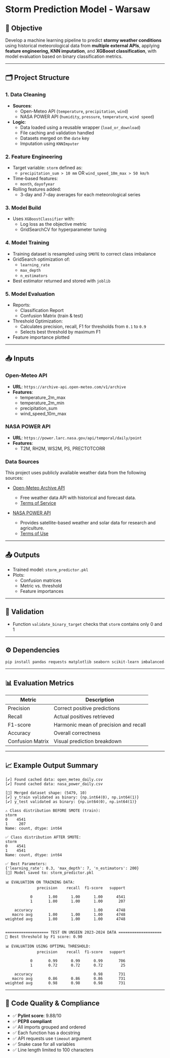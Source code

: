 
# Storm Prediction Model - Warsaw

## 📘 Objective

Develop a machine learning pipeline to predict **stormy weather conditions** using historical meteorological data from **multiple external APIs**, applying **feature engineering, KNN imputation**, and **XGBoost classification**, with model evaluation based on binary classification metrics.

---

## 🗂️ Project Structure

### 1. Data Cleaning
- **Sources**:
  - Open-Meteo API (`temperature`, `precipitation`, `wind`)
  - NASA POWER API (`humidity`, `pressure`, `temperature`, `wind speed`)
- **Logic**:
  - Data loaded using a reusable wrapper (`load_or_download`)
  - File caching and validation handled
  - Datasets merged on the `date` key
  - Imputation using `KNNImputer`

### 2. Feature Engineering
- Target variable: `storm` defined as:
  - `precipitation_sum > 10 mm` OR `wind_speed_10m_max > 50 km/h`
- Time-based features:
  - `month`, `dayofyear`
- Rolling features added:
  - 3-day and 7-day averages for each meteorological series

### 3. Model Build
- Uses `XGBoostClassifier` with:
  - Log loss as the objective metric
  - GridSearchCV for hyperparameter tuning

### 4. Model Training
- Training dataset is resampled using `SMOTE` to correct class imbalance
- GridSearch optimization of:
  - `learning_rate`
  - `max_depth`
  - `n_estimators`
- Best estimator returned and stored with `joblib`

### 5. Model Evaluation
- Reports:
  - Classification Report
  - Confusion Matrix (train & test)
- Threshold Optimization:
  - Calculates precision, recall, F1 for thresholds from `0.1` to `0.9`
  - Selects best threshold by maximum F1
- Feature importance plotted

---

## 📥 Inputs

### Open-Meteo API  
- **URL**: `https://archive-api.open-meteo.com/v1/archive`
- **Features**:
  - temperature_2m_max
  - temperature_2m_min
  - precipitation_sum
  - wind_speed_10m_max

### NASA POWER API  
- **URL**: `https://power.larc.nasa.gov/api/temporal/daily/point`
- **Features**:
  - T2M, RH2M, WS2M, PS, PRECTOTCORR
 
### Data Sources

This project uses publicly available weather data from the following sources:

- [Open-Meteo Archive API](https://open-meteo.com/en/docs#historical-api)  
  - Free weather data API with historical and forecast data.
  - [Terms of Service](https://open-meteo.com/en/terms)

- [NASA POWER API](https://power.larc.nasa.gov/docs/services/api/)  
  - Provides satellite-based weather and solar data for research and agriculture.
  - [Terms of Use](https://power.larc.nasa.gov/docs/services/api/#terms-of-use)


---

## 📤 Outputs

- Trained model: `storm_predictor.pkl`
- Plots:
  - Confusion matrices
  - Metric vs. threshold
  - Feature importances

---

## 🧪 Validation

- Function `validate_binary_target` checks that `storm` contains only 0 and 1

---

## ⚙️ Dependencies

```bash
pip install pandas requests matplotlib seaborn scikit-learn imbalanced-learn xgboost joblib
```

---

## 📊 Evaluation Metrics

| Metric        | Description                               |
|---------------|-------------------------------------------|
| Precision     | Correct positive predictions              |
| Recall        | Actual positives retrieved                |
| F1-score      | Harmonic mean of precision and recall     |
| Accuracy      | Overall correctness                       |
| Confusion Matrix | Visual prediction breakdown            |

---

## 📈 Example Output Summary

```
[✔] Found cached data: open_meteo_daily.csv
[✔] Found cached data: nasa_power_daily.csv

[🔗] Merged dataset shape: (5479, 10)
[✔] y_train validated as binary: {np.int64(0), np.int64(1)}
[✔] y_test validated as binary: {np.int64(0), np.int64(1)}

⚠️ Class distribution BEFORE SMOTE (train):
storm
0    4541
1     207
Name: count, dtype: int64

✅ Class distribution AFTER SMOTE:
storm
0    4541
1    4541
Name: count, dtype: int64

✅ Best Parameters:
{'learning_rate': 0.3, 'max_depth': 7, 'n_estimators': 200}
[💾] Model saved to: storm_predictor.pkl

📊 EVALUATION ON TRAINING DATA:
              precision    recall  f1-score   support

           0       1.00      1.00      1.00      4541
           1       1.00      1.00      1.00       207

    accuracy                           1.00      4748
   macro avg       1.00      1.00      1.00      4748
weighted avg       1.00      1.00      1.00      4748


=================== TEST ON UNSEEN 2023-2024 DATA ===================
📌 Best threshold by F1 score: 0.90

📊 EVALUATION USING OPTIMAL THRESHOLD:
              precision    recall  f1-score   support

           0       0.99      0.99      0.99       706
           1       0.72      0.72      0.72        25

    accuracy                           0.98       731
   macro avg       0.86      0.86      0.86       731
weighted avg       0.98      0.98      0.98       731
```

---

## 🧹 Code Quality & Compliance

- ✅ **Pylint score**: 9.88/10  
- ✅ **PEP8 compliant**
- ✅ All imports grouped and ordered
- ✅ Each function has a docstring
- ✅ API requests use `timeout` argument
- ✅ Snake case for all variables
- ✅ Line length limited to 100 characters

